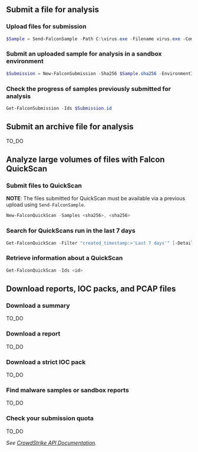 ## Submit a file for analysis
### Upload files for submission
```powershell
$Sample = Send-FalconSample -Path C:\virus.exe -Filename virus.exe -Comment 'bad file'
```
### Submit an uploaded sample for analysis in a sandbox environment
```powershell
$Submission = New-FalconSubmission -Sha256 $Sample.sha256 -EnvironmentId win7_x86 -SubmitName virus.exe
```
### Check the progress of samples previously submitted for analysis
```powershell
Get-FalconSubmission -Ids $Submission.id
```
## Submit an archive file for analysis
TO_DO
## Analyze large volumes of files with Falcon QuickScan
### Submit files to QuickScan
**NOTE**: The files submitted for QuickScan must be available via a previous upload using `Send-FalconSample`.
```powershell
New-FalconQuickScan -Samples <sha256>, <sha256>
```
### Search for QuickScans run in the last 7 days
```powershell
Get-FalconQuickScan -Filter "created_timestamp:>'Last 7 days'" [-Detailed]
```
### Retrieve information about a QuickScan
```powershell
Get-FalconQuickScan -Ids <id>
```
## Download reports, IOC packs, and PCAP files
### Download a summary
TO_DO
### Download a report
TO_DO
### Download a strict IOC pack
TO_DO
### Find malware samples or sandbox reports
TO_DO
### Check your submission quota
TO_DO

_See [CrowdStrike API Documentation](https://falcon.crowdstrike.com/support/documentation/92/falcon-x-apis)._